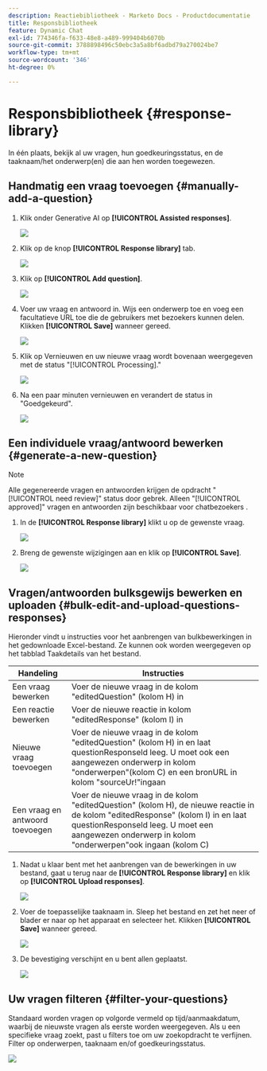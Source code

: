 ```yaml
---
description: Reactiebibliotheek - Marketo Docs - Productdocumentatie
title: Responsbibliotheek
feature: Dynamic Chat
exl-id: 774346fa-f633-48e8-a489-999404b6070b
source-git-commit: 3788898496c50ebc3a5a8bf6adbd79a270024be7
workflow-type: tm+mt
source-wordcount: '346'
ht-degree: 0%

---
```


# Responsbibliotheek {#response-library}

In één plaats, bekijk al uw vragen, hun goedkeuringsstatus, en de taaknaam/het onderwerp(en) die aan hen worden toegewezen.

## Handmatig een vraag toevoegen {#manually-add-a-question}

1. Klik onder Generative AI op **[!UICONTROL Assisted responses]**.

   ![](assets/response-library-1.png)

1. Klik op de knop **[!UICONTROL Response library]** tab.

   ![](assets/response-library-2.png)

1. Klik op **[!UICONTROL Add question]**.

   ![](assets/response-library-3.png)

1. Voer uw vraag en antwoord in. Wijs een onderwerp toe en voeg een facultatieve URL toe die de gebruikers met bezoekers kunnen delen. Klikken **[!UICONTROL Save]** wanneer gereed.

   ![](assets/response-library-4.png)

1. Klik op Vernieuwen en uw nieuwe vraag wordt bovenaan weergegeven met de status &quot;[!UICONTROL Processing].&quot;

   ![](assets/response-library-5.png)

1. Na een paar minuten vernieuwen en verandert de status in &quot;Goedgekeurd&quot;.

   ![](assets/response-library-6.png)

## Een individuele vraag/antwoord bewerken {#generate-a-new-question}

>[!NOTE]
>
>Alle gegenereerde vragen en antwoorden krijgen de opdracht &quot;[!UICONTROL need review]&quot; status door gebrek. Alleen &quot;[!UICONTROL approved]&quot; vragen en antwoorden zijn beschikbaar voor chatbezoekers .

1. In de **[!UICONTROL Response library]** klikt u op de gewenste vraag.

   ![](assets/response-library-7.png)

1. Breng de gewenste wijzigingen aan en klik op **[!UICONTROL Save]**.

   ![](assets/response-library-8.png)

## Vragen/antwoorden bulksgewijs bewerken en uploaden {#bulk-edit-and-upload-questions-responses}

Hieronder vindt u instructies voor het aanbrengen van bulkbewerkingen in het gedownloade Excel-bestand. Ze kunnen ook worden weergegeven op het tabblad Taakdetails van het bestand.

<table>
<thead>
  <tr>
    <th>Handeling</th>
    <th>Instructies</th>
  </tr>
</thead>
<tbody>
  <tr>
    <td>Een vraag bewerken</td>
    <td>Voer de nieuwe vraag in de kolom "editedQuestion" (kolom H) in</td>
  </tr>
  <tr>
    <td>Een reactie bewerken</td>
    <td>Voer de nieuwe reactie in kolom "editedResponse" (kolom I) in</td>
  </tr>
  <tr>
    <td>Nieuwe vraag toevoegen</td>
    <td>Voer de nieuwe vraag in de kolom "editedQuestion" (kolom H) in en laat questionResponseld leeg. U moet ook een aangewezen onderwerp in kolom "onderwerpen"(kolom C) en een bronURL in kolom "sourceUr!"ingaan</td>
  </tr>
  <tr>
    <td>Een vraag en antwoord toevoegen</td>
    <td>Voer de nieuwe vraag in de kolom "editedQuestion" (kolom H), de nieuwe reactie in de kolom "editedResponse" (kolom I) in en laat questionResponseld leeg. U moet een aangewezen onderwerp in kolom "onderwerpen"ook ingaan (kolom C)</td>
  </tr>
</tbody>
</table>

1. Nadat u klaar bent met het aanbrengen van de bewerkingen in uw bestand, gaat u terug naar de **[!UICONTROL Response library]** en klik op **[!UICONTROL Upload responses]**.

   ![](assets/response-library-9.png)

1. Voer de toepasselijke taaknaam in. Sleep het bestand en zet het neer of blader er naar op het apparaat en selecteer het. Klikken **[!UICONTROL Save]** wanneer gereed.

   ![](assets/response-library-10.png)

1. De bevestiging verschijnt en u bent allen geplaatst.

   ![](assets/response-library-11.png)

## Uw vragen filteren {#filter-your-questions}

Standaard worden vragen op volgorde vermeld op tijd/aanmaakdatum, waarbij de nieuwste vragen als eerste worden weergegeven. Als u een specifieke vraag zoekt, past u filters toe om uw zoekopdracht te verfijnen. Filter op onderwerpen, taaknaam en/of goedkeuringsstatus.

![](assets/response-library-12.png)
